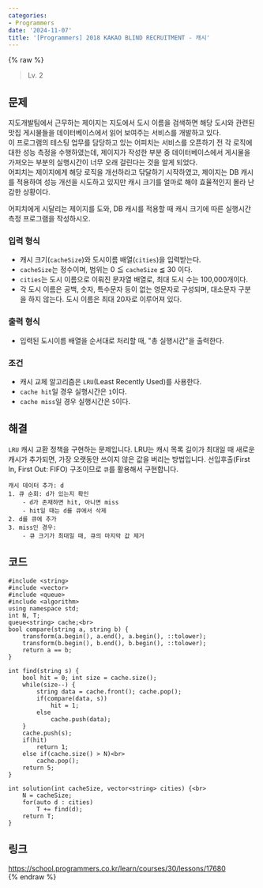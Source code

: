 ```yaml
---
categories:
- Programmers
date: '2024-11-07'
title: '[Programmers] 2018 KAKAO BLIND RECRUITMENT - 캐시'
---
```


{% raw %}
> Lv. 2<br>

## 문제
지도개발팀에서 근무하는 제이지는 지도에서 도시 이름을 검색하면 해당 도시와 관련된 맛집 게시물들을 데이터베이스에서 읽어 보여주는 서비스를 개발하고 있다.  
이 프로그램의 테스팅 업무를 담당하고 있는 어피치는 서비스를 오픈하기 전 각 로직에 대한 성능 측정을 수행하였는데, 제이지가 작성한 부분 중 데이터베이스에서 게시물을 가져오는 부분의 실행시간이 너무 오래 걸린다는 것을 알게 되었다.  
어피치는 제이지에게 해당 로직을 개선하라고 닦달하기 시작하였고, 제이지는 DB 캐시를 적용하여 성능 개선을 시도하고 있지만 캐시 크기를 얼마로 해야 효율적인지 몰라 난감한 상황이다.

어피치에게 시달리는 제이지를 도와, DB 캐시를 적용할 때 캐시 크기에 따른 실행시간 측정 프로그램을 작성하시오.

### 입력 형식
-   캐시 크기(`cacheSize`)와 도시이름 배열(`cities`)을 입력받는다.
-   `cacheSize`는 정수이며, 범위는 0 ≦  `cacheSize`  ≦ 30 이다.
-   `cities`는 도시 이름으로 이뤄진 문자열 배열로, 최대 도시 수는 100,000개이다.
-   각 도시 이름은 공백, 숫자, 특수문자 등이 없는 영문자로 구성되며, 대소문자 구분을 하지 않는다. 도시 이름은 최대 20자로 이루어져 있다.

### 출력 형식
-   입력된 도시이름 배열을 순서대로 처리할 때, "총 실행시간"을 출력한다.

### 조건
-   캐시 교체 알고리즘은  `LRU`(Least Recently Used)를 사용한다.
-   `cache hit`일 경우 실행시간은  `1`이다.
-   `cache miss`일 경우 실행시간은  `5`이다.

## 해결
`LRU` 캐시 교환 정책을 구현하는 문제입니다. LRU는 캐시 목록 길이가 최대일 때 새로운 캐시가 추가되면, 가장 오랫동안 쓰이지 않은 값을 버리는 방법입니다. 선입후출(First In, First Out: FIFO) 구조이므로 `큐`를 활용해서 구현합니다.

```
캐시 데이터 추가: d
1. 큐 순회: d가 있는지 확인
	- d가 존재하면 hit, 아니면 miss
	- hit일 때는 d를 큐에서 삭제
2. d를 큐에 추가
3. miss인 경우:
	- 큐 크기가 최대일 때, 큐의 마지막 값 제거
```

## 코드
```
#include <string>
#include <vector>
#include <queue>
#include <algorithm>
using namespace std;
int N, T;
queue<string> cache;<br>
bool compare(string a, string b) {
    transform(a.begin(), a.end(), a.begin(), ::tolower);
    transform(b.begin(), b.end(), b.begin(), ::tolower);
    return a == b;
}

int find(string s) {
    bool hit = 0; int size = cache.size();
    while(size--) {
        string data = cache.front(); cache.pop();
        if(compare(data, s))
            hit = 1;
        else
            cache.push(data);
    }
    cache.push(s);
    if(hit) 
        return 1;
    else if(cache.size() > N)<br>
        cache.pop();
    return 5;
}

int solution(int cacheSize, vector<string> cities) {<br>
    N = cacheSize;
    for(auto d : cities)
        T += find(d);
    return T;
}
```

## 링크
https://school.programmers.co.kr/learn/courses/30/lessons/17680<br>
{% endraw %}